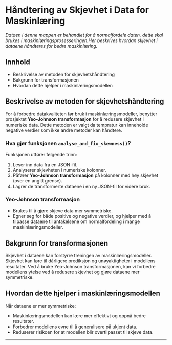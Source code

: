 # Håndtering av Skjevhet i Data for Maskinlæring

*Dataen i denne mappen er behandlet for å normalfordele daten. dette skal brukes i maskinlæringsprosesseringen.Her beskrives hvordan skjevhet i dataene håndteres for bedre maskinlæring.*

## Innhold

- Beskrivelse av metoden for skjevhetshåndtering
- Bakgrunn for transformasjonen
- Hvordan dette hjelper i maskinlæringsmodellen

## Beskrivelse av metoden for skjevhetshåndtering

For å forbedre datakvaliteten før bruk i maskinlæringsmodeller, benytter prosjektet **Yeo-Johnson transformasjon** for å redusere skjevhet i numeriske data. Dette metoden er valgt da tempratur kan inneholde negative verdier som ikke andre  metoder kan håndtere.

### Hva gjør funksjonen `analyse_and_fix_skewness()`?

Funksjonen utfører følgende trinn:
1. Leser inn data fra en JSON-fil.
2. Analyserer skjevheten i numeriske kolonner.
3. Påfører **Yeo-Johnson transformasjon** på kolonner med høy skjevhet (over en angitt grense).
4. Lagrer de transformerte dataene i en ny JSON-fil for videre bruk.

### Yeo-Johnson transformasjon
- Brukes til å gjøre skjeve data mer symmetriske.
- Egner seg for både positive og negative verdier, og hjelper med å tilpasse dataene til antakelsene om normalfordeling i mange maskinlæringsmodeller.

## Bakgrunn for transformasjonen

Skjevhet i dataene kan forstyrre treningen av maskinlæringsmodeller. Skjevhet kan føre til dårligere prediksjon og unøyaktigheter i modellens resultater. Ved å bruke Yeo-Johnson transformasjonen, kan vi forbedre modellens ytelse ved å redusere skjevhet og gjøre dataene mer symmetriske.

## Hvordan dette hjelper i maskinlæringsmodellen

Når dataene er mer symmetriske:
- Maskinlæringsmodellen kan lære mer effektivt og oppnå bedre resultater.
- Forbedrer modellens evne til å generalisere på ukjent data.
- Reduserer risikoen for at modellen blir overtilpasset til skjeve data.

---